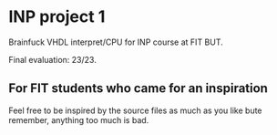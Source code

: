 # INP project 1
Brainfuck VHDL interpret/CPU for INP course at FIT BUT.

Final evaluation: 23/23.

## For FIT students who came for an inspiration
Feel free to be inspired by the source files as much as you like bute remember, anything too much is bad.
